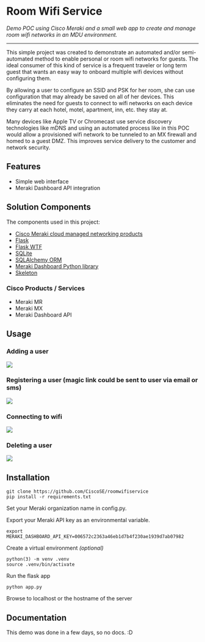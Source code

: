 # Room Wifi Service

_Demo POC using Cisco Meraki and a small web app to create and manage room wifi networks in an MDU environment._

---

This simple project was created to demonstrate an automated and/or semi-automated method to enable personal or room wifi networks for guests. The ideal consumer of this kind of service is a frequent traveler or long term guest that wants an easy way to onboard multiple wifi devices without configuring them.

By allowing a user to configure an SSID and PSK for her room, she can use configuration that may already be saved on all of her devices. This eliminates the need for guests to connect to wifi networks on each device they carry at each hotel, motel, apartment, inn, etc. they stay at.

Many devices like Apple TV or Chromecast use service discovery technologies like mDNS and using an automated process like in this POC would allow a provisioned wifi network to be tunneled to an MX firewall and homed to a guest DMZ. This improves service delivery to the customer and network security.

## Features

* Simple web interface
* Meraki Dashboard API integration


## Solution Components

The components used in this project:
* [Cisco Meraki cloud managed networking products](https://meraki.cisco.com/)
* [Flask](https://flask.palletsprojects.com/en/1.1.x/)
* [Flask WTF](https://flask-wtf.readthedocs.io/en/stable/)
* [SQLite](https://www.sqlite.org/index.html)
* [SQLAlchemy ORM](https://www.sqlalchemy.org/)
* [Meraki Dashboard Python library](https://github.com/meraki/dashboard-api-python/)
* [Skeleton](http://getskeleton.com/)

### Cisco Products / Services

* Meraki MR
* Meraki MX
* Meraki Dashboard API


## Usage

### Adding a user
![](https://media.giphy.com/media/Pkjsl7dDRHaexqMNR1/giphy.gif)

### Registering a user (magic link could be sent to user via email or sms)
![](https://media.giphy.com/media/j2G0ASq7TgqTKlqpB8/giphy.gif)

### Connecting to wifi
![](https://media.giphy.com/media/UvEcmr6jrPntI65FoA/giphy.gif)

### Deleting a user
![](https://media.giphy.com/media/VcvcsTlHBqfVi7Zz5m/giphy.gif)

## Installation
```
git clone https://github.com/CiscoSE/roomwifiservice
pip install -r requirements.txt
```
Set your Meraki organization name in config.py.

Export your Meraki API key as an environmental variable.
```
export MERAKI_DASHBOARD_API_KEY=006572c2363a46eb1d7b4f230ae1939d7ab07982
```

Create a virtual environment _(optional)_

```
python(3) -m venv .venv
source .venv/bin/activate
```
Run the flask app
```
python app.py
```
Browse to localhost or the hostname of the server

## Documentation

This demo was done in a few days, so no docs. :D
